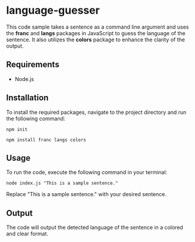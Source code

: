 # language-guesser

This code sample takes a sentence as a command line argument and uses the **franc** and **langs** packages in JavaScript to guess the language of the sentence. It also utilizes the **colors** package to enhance the clarity of the output.

## Requirements

* Node.js

## Installation

To install the required packages, navigate to the project directory and run the following command:

```
npm init
```

```
npm install franc langs colors
```

## Usage

To run the code, execute the following command in your terminal:

```
node index.js "This is a sample sentence."
```
Replace "This is a sample sentence." with your desired sentence.

## Output

The code will output the detected language of the sentence in a colored and clear format.

